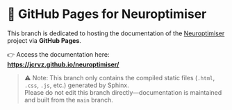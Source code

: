 # 📄 GitHub Pages for Neuroptimiser

This branch is dedicated to hosting the documentation of the [Neuroptimiser](https://github.com/jcrvz/neuroptimiser) project via **GitHub Pages**.

👉 Access the documentation here:  
**https://jcrvz.github.io/neuroptimiser/**

> ⚠️ Note: This branch only contains the compiled static files (`.html`, `.css`, `.js`, etc.) generated by Sphinx.  
> Please do not edit this branch directly—documentation is maintained and built from the `main` branch.
